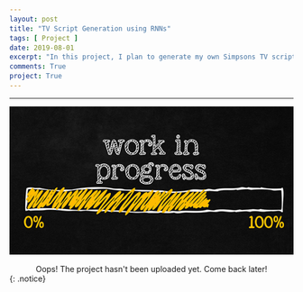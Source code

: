 ```yaml
---
layout: post
title: "TV Script Generation using RNNs"
tags: [ Project ]
date: 2019-08-01
excerpt: "In this project, I plan to generate my own Simpsons TV script using RNNs. I wish to use part of the Simpsons dataset of scripts from 27 seasons. The Neural Network built will generate a new TV script for a scene at Moe's Tavern."
comments: True
project: True
---
```


---

![png](/assets/img/wip.jpg)
<center> Oops! The project hasn't been uploaded yet. Come back later! </center>
{: .notice}
